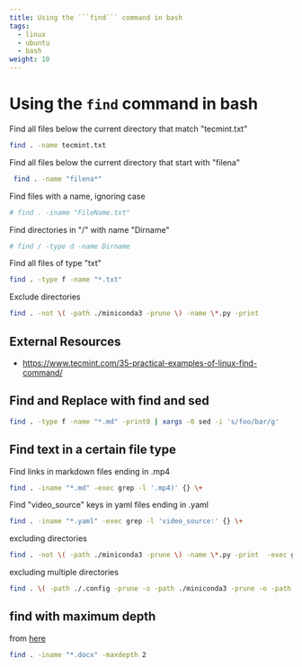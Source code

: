 ```yaml
---
title: Using the ```find``` command in bash
tags:
  - linux
  - ubuntu
  - bash
weight: 10
---
```


# Using the ```find``` command in bash

Find all files below the current directory that match "tecmint.txt"

```bash
find . -name tecmint.txt
```

Find all files below the current directory that start with "filena"

```bash
 find . -name "filena*"
```

Find files with a name, ignoring case

```bash
# find . -iname "FileName.txt"
```

Find directories in "/" with name "Dirname"

```bash
# find / -type d -name Dirname
```

Find all files of type "txt"

```bash
find . -type f -name "*.txt"
```

Exclude directories

```bash
find . -not \( -path ./miniconda3 -prune \) -name \*.py -print
```

## External Resources

* <https://www.tecmint.com/35-practical-examples-of-linux-find-command/>

## Find and Replace with find and sed

```bash
find . -type f -name "*.md" -print0 | xargs -0 sed -i 's/foo/bar/g'
```

## Find text in a certain file type

Find links in markdown files ending in .mp4

```bash
find . -iname "*.md" -exec grep -l '.mp4)' {} \+ 
```

Find "video_source" keys in yaml files ending in .yaml

```bash
find . -iname "*.yaml" -exec grep -l 'video_source:' {} \+ 
```

excluding directories

```bash
find . -not \( -path ./miniconda3 -prune \) -name \*.py -print  -exec grep -l 'html' {} \+ 
```

excluding multiple directories

```bash
find . \( -path ./.config -prune -o -path ./miniconda3 -prune -o -path ./.local -prune \) -o -iname "*.md" -exec grep -l 'esptool' {} \+ 
```

## find with maximum depth

from [here](https://www.geeksforgeeks.org/mindepth-maxdepth-linux-find-command-limiting-search-specific-directory/)

```bash
find . -iname "*.docx" -maxdepth 2
```
